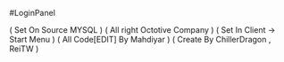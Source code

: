 #LoginPanel

( Set On Source MYSQL )
( All right Octotive Company )
( Set In Client -> Start Menu )
( All Code[EDIT] By Mahdiyar )
( Create By ChillerDragon , ReiTW )
